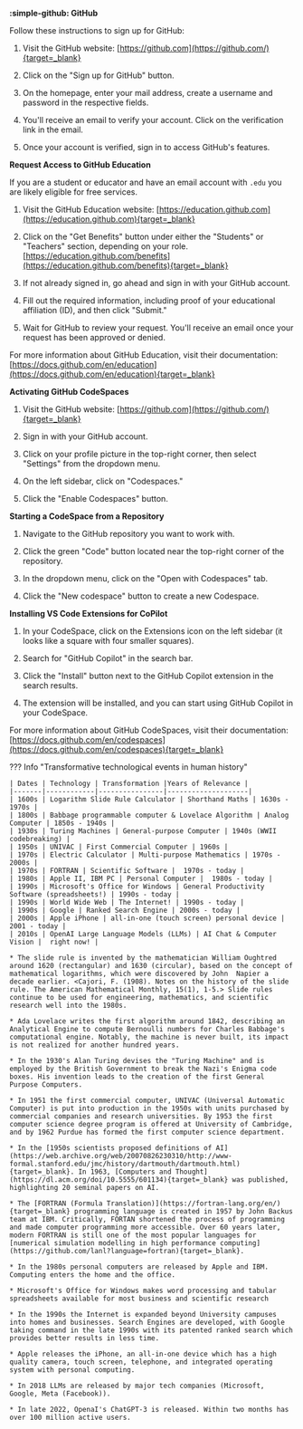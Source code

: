 

**:simple-github: GitHub**

Follow these instructions to sign up for GitHub:

1. Visit the GitHub website: [https://github.com](https://github.com/){target=_blank}

2. Click on the "Sign up for GitHub" button.

2. On the homepage, enter your mail address, create a username and password in the respective fields.

4. You'll receive an email to verify your account. Click on the verification link in the email.

5. Once your account is verified, sign in to access GitHub's features.

**Request Access to GitHub Education**

If you are a student or educator and have an email account with `.edu` you are likely eligible for free services.

1. Visit the GitHub Education website: [https://education.github.com](https://education.github.com){target=_blank}

2. Click on the "Get Benefits" button under either the "Students" or "Teachers" section, depending on your role. [https://education.github.com/benefits](https://education.github.com/benefits){target=_blank}

3. If not already signed in, go ahead and sign in with your GitHub account.

4. Fill out the required information, including proof of your educational affiliation (ID), and then click "Submit."

5. Wait for GitHub to review your request. You'll receive an email once your request has been approved or denied.

For more information about GitHub Education, visit their documentation: [https://docs.github.com/en/education](https://docs.github.com/en/education){target=_blank}

**Activating GitHub CodeSpaces**

1. Visit the GitHub website: [https://github.com](https://github.com/){target=_blank}

2. Sign in with your GitHub account.

3. Click on your profile picture in the top-right corner, then select "Settings" from the dropdown menu.

4. On the left sidebar, click on "Codespaces."

5. Click the "Enable Codespaces" button.

**Starting a CodeSpace from a Repository**

1. Navigate to the GitHub repository you want to work with.

2. Click the green "Code" button located near the top-right corner of the repository.

3. In the dropdown menu, click on the "Open with Codespaces" tab.

4. Click the "New codespace" button to create a new Codespace.

**Installing VS Code Extensions for CoPilot**

1. In your CodeSpace, click on the Extensions icon on the left sidebar (it looks like a square with four smaller squares).

2. Search for "GitHub Copilot" in the search bar.

3. Click the "Install" button next to the GitHub Copilot extension in the search results.

4. The extension will be installed, and you can start using GitHub Copilot in your CodeSpace.

For more information about GitHub CodeSpaces, visit their documentation: [https://docs.github.com/en/codespaces](https://docs.github.com/en/codespaces){target=_blank}


??? Info "Transformative technological events in human history"

    | Dates | Technology | Transformation |Years of Relevance |
    |-------|------------|----------------|--------------------| 
    | 1600s | Logarithm Slide Rule Calculator | Shorthand Maths | 1630s - 1970s |
    | 1800s | Babbage programmable computer & Lovelace Algorithm | Analog Computer | 1850s - 1940s |
    | 1930s | Turing Machines | General-purpose Computer | 1940s (WWII codebreaking) |
    | 1950s | UNIVAC | First Commercial Computer | 1960s |
    | 1970s | Electric Calculator | Multi-purpose Mathematics | 1970s - 2000s |
    | 1970s | FORTRAN | Scientific Software |  1970s - today |
    | 1980s | Apple II, IBM PC | Personal Computer |  1980s - today |
    | 1990s | Microsoft's Office for Windows | General Productivity Software (spreadsheets!) | 1990s - today |
    | 1990s | World Wide Web | The Internet! | 1990s - today |
    | 1990s | Google | Ranked Search Engine | 2000s - today |
    | 2000s | Apple iPhone | all-in-one (touch screen) personal device | 2001 - today |
    | 2010s | OpenAI Large Language Models (LLMs) | AI Chat & Computer Vision |  right now! |

    * The slide rule is invented by the mathematician William Oughtred around 1620 (rectangular) and 1630 (circular), based on the concept of mathematical logarithms, which were discovered by John  Napier a decade earlier. <Cajori, F. (1908). Notes on the history of the slide rule. The American Mathematical Monthly, 15(1), 1-5.> Slide rules continue to be used for engineering, mathematics, and scientific research well into the 1980s. 

    * Ada Lovelace writes the first algorithm around 1842, describing an Analytical Engine to compute Bernoulli numbers for Charles Babbage's computational engine. Notably, the machine is never built, its impact is not realized for another hundred years.

    * In the 1930's Alan Turing devises the "Turing Machine" and is employed by the British Government to break the Nazi's Enigma code boxes. His invention leads to the creation of the first General Purpose Computers.

    * In 1951 the first commercial computer, UNIVAC (Universal Automatic Computer) is put into production in the 1950s with units purchased by commercial companies and research universities. By 1953 the first computer science degree program is offered at University of Cambridge, and by 1962 Purdue has formed the first computer science department. 

    * In the [1950s scientists proposed definitions of AI](https://web.archive.org/web/20070826230310/http://www-formal.stanford.edu/jmc/history/dartmouth/dartmouth.html){target=_blank}. In 1963, [Computers and Thought](https://dl.acm.org/doi/10.5555/601134){target=_blank} was published, highlighting 20 seminal papers on AI. 

    * The [FORTRAN (Formula Translation)](https://fortran-lang.org/en/){target=_blank} programming language is created in 1957 by John Backus team at IBM. Critically, FORTAN shortened the process of programming and made computer programming more accessible. Over 60 years later, modern FORTRAN is still one of the most popular languages for [numerical simulation modelling in high performance computing](https://github.com/lanl?language=fortran){target=_blank}.

    * In the 1980s personal computers are released by Apple and IBM. Computing enters the home and the office. 

    * Microsoft's Office for Windows makes word processing and tabular spreadsheets available for most business and scientific research

    * In the 1990s the Internet is expanded beyond University campuses into homes and businesses. Search Engines are developed, with Google taking command in the late 1990s with its patented ranked search which provides better results in less time.

    * Apple releases the iPhone, an all-in-one device which has a high quality camera, touch screen, telephone, and integrated operating system with personal computing.

    * In 2018 LLMs are released by major tech companies (Microsoft, Google, Meta (Facebook)). 
    
    * In late 2022, OpenaI's ChatGPT-3 is released. Within two months has over 100 million active users. 
